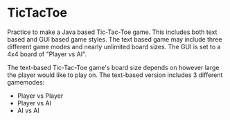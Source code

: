 # TicTacToe
 Practice to make a Java based Tic-Tac-Toe game. This includes both text based and GUI based game styles. The text based game may include three different game modes and nearly unlimited board sizes. The GUI is set to a 4x4 board of "Player vs AI".  
  
The text-based Tic-Tac-Toe game's board size depends on however large the player would like to play on. The text-based version includes 3 different gamemodes:
- Player vs Player
- Player vs AI
- AI vs AI  
